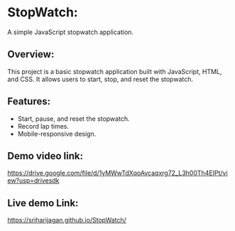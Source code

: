 # StopWatch:

A simple JavaScript stopwatch application.

## Overview:
This project is a basic stopwatch application built with JavaScript, HTML, and CSS. It allows users to start, stop, and reset the stopwatch.

## Features:
- Start, pause, and reset the stopwatch.
- Record lap times.
- Mobile-responsive design.

## Demo video link:
https://drive.google.com/file/d/1yMWwTdXqoAvcaqxrg72_L3h00Th4EIPt/view?usp=drivesdk

## Live demo Link:
https://sriharijagan.github.io/StopWatch/

